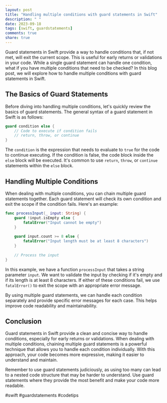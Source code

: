 ```yaml
---
layout: post
title: "Handling multiple conditions with guard statements in Swift"
description: " "
date: 2023-09-18
tags: [swift, guardstatements]
comments: true
share: true
---
```


Guard statements in Swift provide a way to handle conditions that, if not met, will exit the current scope. This is useful for early returns or validations in your code. While a single guard statement can handle one condition, what if you have multiple conditions that need to be checked? In this blog post, we will explore how to handle multiple conditions with guard statements in Swift.

## The Basics of Guard Statements

Before diving into handling multiple conditions, let's quickly review the basics of guard statements. The general syntax of a guard statement in Swift is as follows:

```swift
guard condition else {
    // Code to execute if condition fails
    // return, throw, or continue
}
```

The `condition` is the expression that needs to evaluate to `true` for the code to continue executing. If the condition is false, the code block inside the `else` block will be executed. It's common to use `return`, `throw`, or `continue` statements within the `else` block.

## Handling Multiple Conditions

When dealing with multiple conditions, you can chain multiple guard statements together. Each guard statement will check its own condition and exit the scope if the condition fails. Here's an example:

```swift
func processInput(_ input: String) {
    guard !input.isEmpty else {
        fatalError("Input cannot be empty")
    }
    
    guard input.count >= 8 else {
        fatalError("Input length must be at least 8 characters")
    }
    
    // Process the input
}
```

In this example, we have a function `processInput` that takes a string parameter `input`. We want to validate the input by checking if it's empty and if its length is at least 8 characters. If either of these conditions fail, we use `fatalError()` to exit the scope with an appropriate error message.

By using multiple guard statements, we can handle each condition separately and provide specific error messages for each case. This helps improve code readability and maintainability.

## Conclusion

Guard statements in Swift provide a clean and concise way to handle conditions, especially for early returns or validations. When dealing with multiple conditions, chaining multiple guard statements is a powerful technique that allows you to handle each condition individually. With this approach, your code becomes more expressive, making it easier to understand and maintain.

Remember to use guard statements judiciously, as using too many can lead to a nested code structure that may be harder to understand. Use guard statements where they provide the most benefit and make your code more readable.

#swift #guardstatements #codetips